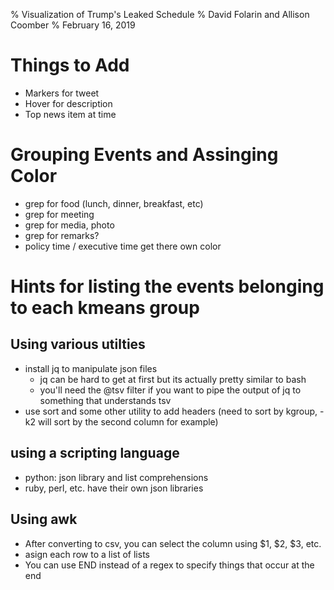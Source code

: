 % Visualization of Trump's Leaked Schedule
% David Folarin and Allison Coomber
% February 16, 2019

# Things to Add
* Markers for tweet
* Hover for description
* Top news item at time

# Grouping Events and Assinging Color
* grep for food (lunch, dinner, breakfast, etc)
* grep for meeting
* grep for media, photo
* grep for remarks?
* policy time / executive time get there own color

# Hints for listing the events belonging to each kmeans group
## Using various utilties
* install jq to manipulate json files
	* jq can be hard to get at first but its actually pretty similar to bash
	* you'll need the @tsv filter if you want to pipe the output of jq to something that understands tsv
* use sort and some other utility to add headers (need to sort by kgroup, -k2 will sort by the second column for example)

## using a scripting language
* python: json library and list comprehensions
* ruby, perl, etc. have their own json libraries

## Using awk
* After converting to csv, you can select the column using $1, $2, $3, etc. 
* asign each row to a list of lists
* You can use END instead of a regex to specify things that occur at the end
